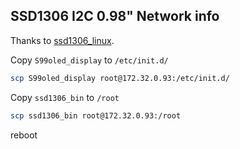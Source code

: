 ## SSD1306 I2C 0.98" Network info
Thanks to [ssd1306_linux](https://github.com/armlabs/ssd1306_linux).

Copy `S99oled_display` to `/etc/init.d/`

```bash
scp S99oled_display root@172.32.0.93:/etc/init.d/
```

Copy `ssd1306_bin` to `/root`

```bash
scp ssd1306_bin root@172.32.0.93:/root
```

reboot

